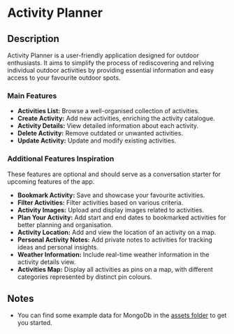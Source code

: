 # Activity Planner

## Description

Activity Planner is a user-friendly application designed for outdoor enthusiasts. It aims to simplify the process of rediscovering and reliving individual outdoor activities by providing essential information and easy access to your favourite outdoor spots.

### Main Features

- **Activities List:** Browse a well-organised collection of activities.
- **Create Activity:** Add new activities, enriching the activity catalogue.
- **Activity Details:** View detailed information about each activity.
- **Delete Activity:** Remove outdated or unwanted activities.
- **Update Activity:** Update and modify existing activities.

### Additional Features Inspiration

These features are optional and should serve as a conversation starter for upcoming features of the app.

- **Bookmark Activity:** Save and showcase your favourite activities.
- **Filter Activities:** Filter activities based on various criteria.
- **Activity Images:** Upload and display images related to activities.
- **Plan Your Activity:** Add start and end dates to bookmarked activities for better planning and organisation.
- **Activity Location:** Add and view the location of an activity on a map.
- **Personal Activity Notes:** Add private notes to activities for tracking ideas and personal insights.
- **Weather Information:** Include real-time weather information in the activity details view.
- **Activities Map:** Display all activities as pins on a map, with different categories represented by distinct pin colours.

## Notes

- You can find some example data for MongoDb in the [assets folder](./db-assets/) to get you started.

